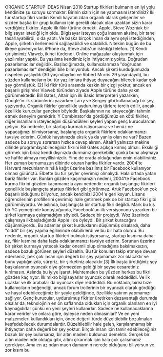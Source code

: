 ORGANIC STARTUP IDEAS
Nisan 2010
Startup fikirleri bulmanın en iyi yolu kendinize şu soruyu sormaktır: Birinin sizin için ne
yapmasını isterdiniz?
İki tür startup fikri vardır: Kendi hayatınızdan organik olarak gelişenler ve sizden başka bir
grup kullanıcı için gerekli olacak olan uzaktan sizin karar verdiğiniz fikirler. Apple ilk fikir
türüne örnekti. Apple, Steve Wozniak bir bilgisayar istediği için oldu. Bilgisayar isteyen çoğu
insanın aksine, bir tane tasarlayabilirdi, o da yaptı. Ve başka birçok insan da aynı şeyi
istediğinden, Apple, şirketin ilerlemesini sağlayabildi ve satabildi. Nitekim bugün de bu ilkeye
güveniyorlar. iPhone da, Steve Jobs'un istediği telefon. [1]
Kendi girişimimiz Viaweb, ikinci türdendi. Online mağazalar oluşturmak için yazılımlar yaptık.
Bu yazılıma kendimiz için ihtiyacımız yoktu. Doğrudan pazarlamacılar değildik.
Başladığımızda, kullanıcılarımıza "doğrudan pazarlamacılar" dendiğini bile bilmiyorduk.
Ancak şirketi kurduğumuzda nispeten yaşlıydık (30 yaşındaydım ve Robert Morris 29
yaşındaydı), bu yüzden kullanıcıların bu tür yazılımlara ihtiyaç duyacağını bilecek kadar çok
şey görmüştük. [2]
İki fikir türü arasında keskin bir çizgi yoktur, ancak en başarılı girişimler Viaweb türünden
ziyade Apple türüne daha yakın görünmektedir. Bill Gates, Altair için ilk Basic Interpreteri
yazarken, Google'ın ilk sürümlerini yazarken Larry ve Sergey gibi kullanacağı bir şey
yazıyordu.
Organik fikirler genellikle uydurulmuş türlere tercih edilir, ancak özellikle kurucular gençken
böyledir. Başkalarının ne isteyeceğini tahmin etmek deneyim gerektirir. Y Combinator'da
gördüğümüz en kötü fikirler, diğer insanların isteyeceğini düşündükleri şeyleri yapan genç
kuruculardan geliyor.
Bu nedenle, bir startup kurmak istiyorsanız ve henüz ne yapacağınızı bilmiyorsanız,
başlangıçta organik fikirlere odaklanmanızı tavsiye ederim. Günlük hayatınızda eksik ya da
yanlış olan ne var? Bazen sadece bu soruyu sorarsan hızlıca cevap alırsın. Altair'i yalnızca
makine dilinde programlayabileceğiniz fikrini Bill Gates açıkça kırmış olmalı.
Eksikliği görmek için biraz kendi dışınızda durmanız gerekebilir, çünkü buna alışmaya ve
hafife almaya meyillisinizdir. Yine de orada olduğundan emin olabilirsiniz. Her zaman
burnumuzun dibinde oturan harika fikirler vardır. 2004'te Harvard mezunlarının hâlâ kağıt
üzerine basılmış bir Facebook kullanıyor olması gülünçtü. Elbette bu tür şeyler çevrimiçi
olmalıydı.
Hala ortada yatan bariz fikirler var. Bunları gözden kaçırmanızın nedeni, 2004'te Facebook
kurma fikrini gözden kaçırmanızla aynı nedendir: organik başlangıç fikirleri genellikle
başlangıçta startup fikirleri gibi görünmez. Artık Facebook'un çok başarılı olduğunu biliyoruz,
ancak kendinizi 2004'e geri koyun. Lisans öğrencilerinin profillerini çevrimiçi hale getirmek
pek de bir startup fikri gibi görünmüyordu. Ve aslında, başlangıçta bir startup fikri değildi.
Mark bu kış bir YC yemeğinde konuştuğunda, Facebook'un ilk versiyonunu yazarken bir
şirket kurmaya çalışmadığını söyledi. Sadece bir projeydi. Woz üzerinde çalışmaya ilkbaşladığında Apple I de öyleydi. Bir şirket kuracağını düşünmüyordu. Bu adamlar şirket
kurduklarını düşünmüş olsalardı, daha "ciddi" bir şey yapma eğiliminde olabilirlerdi ve bu bir
hata olurdu.
Bu nedenle, organik startup fikirleri bulmak istiyorsanız, startup kısmına daha az, fikir
kısmına daha fazla odaklanmanızı tavsiye ederim. Sorunun üzerine bir şirket kurmaya
yetecek kadar önemli olup olmadığına bakılmaksızın, sadece bozuk görünen şeyleri
düzeltin. Bu tür konuları takip etmeye devam ederseniz, pek çok insan için değerli bir şey
yapmamak zor olacaktır ve bunu yaptığınızda, sürpriz, bir şirketiniz olacaktır.[3]
İlk başta ürettiğiniz şey başkalarının oyuncak diye görmezden geldiği bir şeyse cesaretiniz
kırılmasın. Aslında bu iyiye işaret. Muhtemelen bu yüzden herkes bu fikri gözden kaçırıyor.
İlk mikro bilgisayarlar oyuncak olarak reddedildi. Ve ilk uçaklar ve ilk arabalar da oyuncak
diye reddedildi. Bu noktada, birisi bize kullanıcıların beğendiği, ancak forum trollerinin bir
oyuncak olarak gördüğü ve hayal edebileceğimiz bir şeyle geldiğinde, özellikle yatırım
yapmamızı sağlıyor.
Genç kurucular, uydurulmuş fikirler üretirken dezavantajlı durumda olsalar da, teknolojinin en
ön saflarında oldukları için organik olanların en iyi kaynağıdırlar çünkü en yeni şeyleri
kullanırlar. Sadece ne kullanacaklarına karar verirler ve onlara göre, öyleyse neden
olmasınlar? Ve en yeni malzemeleri kullandıkları için, önce değerli türde düzeltilebilir
bozulmaları keşfedebilecek durumdalardır.
Düzeltilebilir hale gelen, karşılanmamış bir ihtiyaçtan daha değerli bir şey yoktur. Birçok
insan için tamir edebileceğiniz bozuk bir şey bulursanız, bir altın madeni buldunuz demektir.
Gerçek bir altın madeninde olduğu gibi, altını çıkarmak için hala çok çalışmanız gerekiyor.
Ama en azından maen damarının nerede olduğunu biliyorsun ve zor kısım bu
